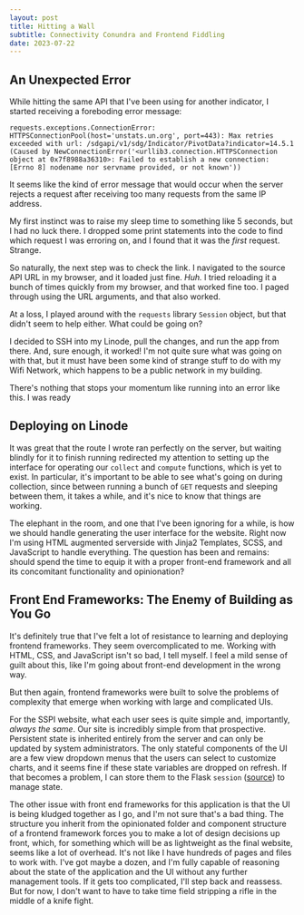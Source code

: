 ```yaml
---
layout: post
title: Hitting a Wall
subtitle: Connectivity Conundra and Frontend Fiddling
date: 2023-07-22
---
```

## An Unexpected Error
While hitting the same API that I've been using for another indicator, I started receiving a foreboding error message:
```
requests.exceptions.ConnectionError: HTTPSConnectionPool(host='unstats.un.org', port=443): Max retries exceeded with url: /sdgapi/v1/sdg/Indicator/PivotData?indicator=14.5.1 (Caused by NewConnectionError('<urllib3.connection.HTTPSConnection object at 0x7f8988a36310>: Failed to establish a new connection: [Errno 8] nodename nor servname provided, or not known'))
```
It seems like the kind of error message that would occur  when the server rejects a request after receiving too many requests from the same IP address.

My first instinct was to raise my sleep time to something like 5 seconds, but I had no luck there.  I dropped some print statements into the code to find which request I was erroring on, and I found that it was the *first* request.  Strange.

So naturally, the next step was to check the link.  I navigated to the source API URL in my browser, and it loaded just fine.  *Huh.* I tried reloading it a bunch of times quickly from my browser, and that worked fine too.  I paged through using the URL arguments, and that also worked.

At a loss, I played around with the `requests` library `Session` object, but that didn't seem to help either.  What could be going on?

I decided to SSH into my Linode, pull the changes, and run the app from there.  And, sure enough, it worked!  I'm not quite sure what was going on with that, but it must have been some kind of strange stuff to do with my Wifi Network, which happens to be a public network in my building.

There's nothing that stops your momentum like running into an error like this.  I was ready 

## Deploying on Linode 
It was great that the route I wrote ran perfectly on the server, but waiting blindly for it to finish running redirected my attention to setting up the interface for operating our `collect` and `compute` functions, which is yet to exist.  In particular, it's important to be able to see what's going on during collection, since between running a bunch of `GET` requests and sleeping between them, it takes a while, and it's nice to know that things are working.  

The elephant in the room, and one that I've been ignoring for a while, is how we should handle generating the user interface for the website.  Right now I'm using HTML augmented serverside with Jinja2 Templates, SCSS, and JavaScript to handle everything.  The question has been and remains: should spend the time to equip it with a proper front-end framework and all its concomitant functionality and opinionation?   

## Front End Frameworks: The Enemy of Building as You Go
It's definitely true that I've felt a lot of resistance to learning and deploying frontend frameworks.  They seem overcomplicated to me.  Working with HTML, CSS, and JavaScript isn't so bad, I tell myself.  I feel a mild sense of guilt about this, like I'm going about front-end development in the wrong way.  

But then again, frontend frameworks were built to solve the problems of complexity that emerge when working with large and complicated UIs.  

For the SSPI website, what each user sees is quite simple and, importantly, *always the same*.  Our site is incredibly simple from that prospective.  Persistent state is inherited entirely from the server and can only be updated by system administrators. The only stateful components of the UI are a few view dropdown menus that the users can select to customize charts, and it seems fine if these state variables are dropped on refresh.  If that becomes a problem, I can store them to the Flask `session` ([source](https://stackoverflow.com/questions/32640090/python-flask-keeping-track-of-user-sessions-how-to-get-session-cookie-id)) to manage state.  

The other issue with front end frameworks for this application is that the UI is being kludged together as I go, and I'm not sure that's a bad thing.  The structure you inherit from the opinionated folder and component structure of a frontend framework forces you to make a lot of design decisions up front, which, for something which will be as lightweight as the final website, seems like a lot of overhead.  It's not like I have hundreds of pages and files to work with.  I've got maybe a dozen, and I'm fully capable of reasoning about the state of the application and the UI without any further management tools.  If it gets too complicated, I'll step back and reassess.  But for now, I don't want to have to take time field stripping a rifle in the middle of a knife fight.

